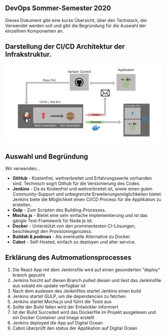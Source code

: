 ## DevOps Sommer-Semester 2020
Dieses Dokument gibt eine kurze Übersicht, über den Techstack, der Verwendet werden soll und gibt die Begründung für die Auswahl der einzellnen Komponenten an.

## Darstellung der CI/CD Architektur der Infrakstruktur.
![](OutlineArchitectureOfTheInfrastructure.png)

## Auswahl und Begründung
Wir verwenden...

- **GitHub** - Kostenfrei, weitverbreitet und Erfahrungswerte vorhanden sind. Technisch sogrt Github für die Versionierung des Codes.
- **Jenkins** - Da es Kostenfrei und weitverbreitet ist, sowie einen guten Community-Support und unbegrenzte Erweiterungsmöglichkeiten bietet. Jenkins biete die Möglichkeit einen CI/CD Process für die Applikation zu erstellen.
- **Gulp** - Zum Scripten des Building-Processes.
- **Mocha.js** - Bietet eine sehr einfache Implementierung und ist das gängie Test-Framework für Node.js ist. 
- **Docker** - Unterstützt von den prominentesten CI-Lösungen, beschleunigt den Provisioningprozess.
- **Buildah & podman** - Als eventuelle Alternative zu Docker.
- **Cabot** - Self-Hosted, einfach zu deployen und alter service.

## Erklärung des Autmomationsprocesses

1. Die React App mit dem Jenkinsfile wird auf einen gesonderten "deploy" branch gepusht
2. Jenkins horcht auf diesen Branch pulled diesen und liest das Jenkinsfile aus sobald ein update verfügbar ist
3. Nach dem auslesen des Jenkinfiles startet Jenkins einen build
4. Jenkins startet GULP, um die dependencies zu fetchen
5. Jenkins startet Mocha.js und führt die Tests aus
6. Sollte der Build failen wird der Entwickler informiert
7. Ist der Build Succeded wird das Dockerfile im Projekt ausgelesen und ein Docker Container und Image erstellt
8. Jenkins deployed die App auf Digital Ocean
9. Cabot überprüft den status der Applikation auf Digital Ocean
